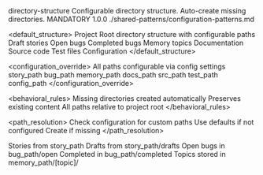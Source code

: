 <?xml version="1.0" encoding="UTF-8"?>
<behavior>
  <metadata>
    <id>directory-structure</id>
    <title>Directory Structure Behavior</title>
    <description>Configurable directory structure. Auto-create missing directories.</description>
    <enforcement>MANDATORY</enforcement>
    <version>1.0.0</version>
  </metadata>

  <imports>
    <import>./shared-patterns/configuration-patterns.md</import>
  </imports>

  <default_structure>
    <description>Project Root directory structure with configurable paths</description>
    <directories>
      <directory path="stories/" config_key="story_path">
        <subdirectory path="drafts/">Draft stories</subdirectory>
      </directory>
      <directory path="bugs/" config_key="bug_path">
        <subdirectory path="open/">Open bugs</subdirectory>
        <subdirectory path="completed/">Completed bugs</subdirectory>
      </directory>
      <directory path="memory/" config_key="memory_path">Memory topics</directory>
      <directory path="docs/" config_key="docs_path">Documentation</directory>
      <directory path="src/" config_key="src_path">Source code</directory>
      <directory path="tests/" config_key="test_path">Test files</directory>
      <directory path="config/" config_key="config_path">Configuration</directory>
    </directories>
  </default_structure>

  <configuration_override>
    <rule>All paths configurable via config settings</rule>
    <settings>
      <setting>story_path</setting>
      <setting>bug_path</setting>
      <setting>memory_path</setting>
      <setting>docs_path</setting>
      <setting>src_path</setting>
      <setting>test_path</setting>
      <setting>config_path</setting>
    </settings>
  </configuration_override>

  <behavioral_rules>
    <rule>Missing directories created automatically</rule>
    <rule>Preserves existing content</rule>
    <rule>All paths relative to project root</rule>
  </behavioral_rules>

  <path_resolution>
    <step order="1">Check configuration for custom paths</step>
    <step order="2">Use defaults if not configured</step>
    <step order="3">Create if missing</step>
  </path_resolution>

  <integration>
    <system id="story-breakdown">
      <rule>Stories from story_path</rule>
      <rule>Drafts from story_path/drafts</rule>
    </system>
    <system id="bug-lifecycle">
      <rule>Open bugs in bug_path/open</rule>
      <rule>Completed in bug_path/completed</rule>
    </system>
    <system id="memory-system">
      <rule>Topics stored in memory_path/[topic]/</rule>
    </system>
  </integration>
</behavior>
